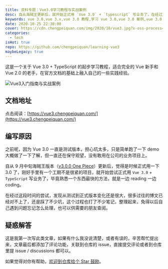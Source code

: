 ```yaml
---
title: 资料专题：Vue3.0学习教程与实战案例
desc: 自从海贼王更新后，就开始正式用 `Vue 3.0` + `typescript` 写业务了，在经过这段时间的尝试，发现从测试到正式版本变化还是很大，很多过往的博文已经对不上了，还是踩了不少坑，这个过程也打了不少笔记，整理起来，供需要的朋友避坑，也免得以后自己忘记了。
keywords: vue 3.0,vue 3.x,vue 3.0 教程,学习 vue 3.0,vue 3.0 案例,vue 3.0 教学,vue 3.0 好用吗
date: 2020-10-25 22:30:00
cover: https://cdn.chengpeiquan.com/img/2020/10/vue3.jpg?x-oss-process=image/interlace,1
categories:
  - tech
isHot: true
repo: https://github.com/chengpeiquan/learning-vue3
maybeLegacy: true
---
```


这是一个关于 Vue 3.0 + TypeScript 的起步学习教程，适合完全的 Vue 新手和 Vue 2.0 的老手，在官方文档的基础上融入自己的一些实践经验。

![Vue3入门指南与实战案例](https://cdn.chengpeiquan.com/img/2021/01/vue3.png)

## 文档地址

点击阅读：[https://vue3.chengpeiquan.com/](https://vue3.chengpeiquan.com/)

## 编写原因

之前呢，因为 Vue 3.0 一直是测试版本，担心坑太多，只是简单跑了一下 demo 大概做了一下了解，但一直还在保守观望，没有敢用在公司的业务项目上。

自从 9 月中旬海贼王版本（[v3.0.0 One Piece](https://github.com/vuejs/vue-next/releases/tag/v3.0.0)）更新后，觉得是时候正式用一下 3.0 了，刚好手里有一个工期不是很紧的项目，就开始尝试正式用 `Vue 3.0` + `TypeScript` 写业务了，毕竟熟悉一个东西最快的方法，就是一边 reading 一边 coding。

在经过这段时间的尝试，发现从测试到正式版本变化还是很大，很多过往的博文已经对不上了，还是踩了不少坑，这个过程也打了不少笔记，整理起来，免得以后自己遇到问题忘记怎么处理，也可以供需要的朋友查阅。

## 疑惑解答

这是我第一次写此类文章，如果有什么我没说清楚，或者有误的，辛苦帮忙提出来，文章最后都添加了评论功能，关联到仓库的 issue，直接提交评论或者到仓库里提 issue / discussions 都可以。

如果觉得对你有帮助，[欢迎到仓库给个 Star 鼓励](https://github.com/chengpeiquan/learning-vue3)。
